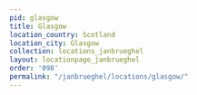 ```yaml
---
pid: glasgow
title: Glasgow
location_country: Scotland
location_city: Glasgow
collection: locations_janbrueghel
layout: locationpage_janbrueghel
order: '098'
permalink: "/janbrueghel/locations/glasgow/"
---
```

